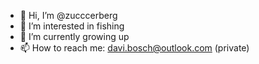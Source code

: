 - 👋 Hi, I’m @zucccerberg
- 👀 I’m interested in fishing
- 🌱 I’m currently growing up
- 📫 How to reach me: davi.bosch@outlook.com (private)

<!---
zucccerberg/zucccerberg is a ✨ special ✨ repository because its `README.md` (this file) appears on your GitHub profile.
You can click the Preview link to take a look at your changes.
--->
